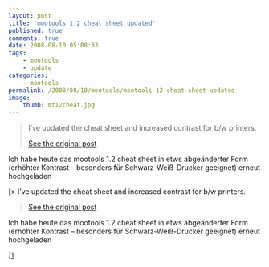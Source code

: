 ```yaml
---
layout: post
title: 'mootools 1.2 cheat sheet updated'
published: true
comments: true
date: 2008-08-10 05:08:33
tags:
    - mootools
    - update
categories:
    - mootools
permalink: /2008/08/10/mootools/mootools-12-cheat-sheet-updated
image:
    thumb: mt12cheat.jpg
---
```

> I&#8217;ve updated the cheat sheet and increased contrast for b/w printers.
> 
> [See the original post][1]



Ich habe heute das mootools 1.2 cheat sheet in etws abgeänderter Form (erhöhter Kontrast &#8211; besonders für Schwarz-Weiß-Drucker geeignet) erneut hochgeladen

[> I&#8217;ve updated the cheat sheet and increased contrast for b/w printers.
> 
> [See the original post][1]



Ich habe heute das mootools 1.2 cheat sheet in etws abgeänderter Form (erhöhter Kontrast &#8211; besonders für Schwarz-Weiß-Drucker geeignet) erneut hochgeladen

][1]

 [1]: http://mediavrog.net/blog/2008/06/11/mootools/mootools-12-cheat-sheet/ "Mootools 1.2 cheat sheet download on this blog"